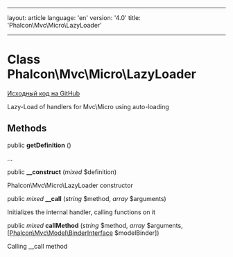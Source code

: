 * * *

layout: article language: 'en' version: '4.0' title: 'Phalcon\Mvc\Micro\LazyLoader'

* * *

# Class **Phalcon\Mvc\Micro\LazyLoader**

<a href="https://github.com/phalcon/cphalcon/tree/v4.0.0/phalcon/mvc/micro/lazyloader.zep" class="btn btn-default btn-sm">Исходный код на GitHub</a>

Lazy-Load of handlers for Mvc\Micro using auto-loading

## Methods

public **getDefinition** ()

...

public **__construct** (*mixed* $definition)

Phalcon\Mvc\Micro\LazyLoader constructor

public *mixed* **__call** (*string* $method, *array* $arguments)

Initializes the internal handler, calling functions on it

public *mixed* **callMethod** (*string* $method, *array* $arguments, [[Phalcon\Mvc\Model\BinderInterface](/4.0/en/api/Phalcon_Mvc_Model_BinderInterface) $modelBinder])

Calling __call method